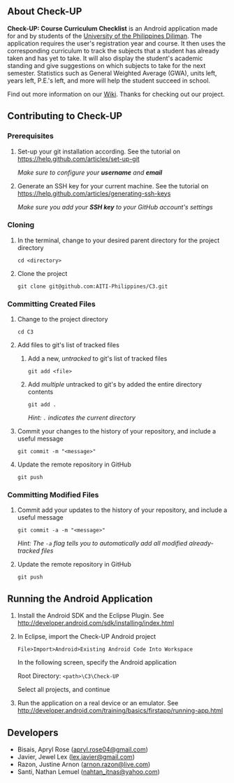 ## About Check-UP ##

**Check-UP: Course Curriculum Checklist** is an Android application made for and by students of the [University of the Philippines Diliman](http://upd.edu.ph/). The application requires the user's registration year and course. It then uses the corresponding curriculum to track the subjects that a student has already taken and has yet to take. It will also display the student's academic standing and give suggestions on which subjects to take for the next semester. Statistics such as General Weighted Average (GWA), units left, years left, P.E.'s left, and more will help the student succeed in school.

Find out more information on our [Wiki](https://github.com/AITI-Philippines/C3/wiki). Thanks for checking out our project.


## Contributing to Check-UP ##

### Prerequisites ###

1. Set-up your git installation according. See the tutorial on https://help.github.com/articles/set-up-git

    _Make sure to configure your **username** and **email**_

2. Generate an SSH key for your current machine. See the tutorial on https://help.github.com/articles/generating-ssh-keys

    _Make sure you add your **SSH key** to your GitHub account's settings_

    
### Cloning ###

1. In the terminal, change to your desired parent directory for the project directory

    `cd <directory>`

2.  Clone the project

    `git clone git@github.com:AITI-Philippines/C3.git`


### Committing Created Files ###

1. Change to the project directory

    `cd C3`

2. Add files to git's list of tracked files

    1. Add a new, _untracked_ to git's list of tracked files
        
        `git add <file>`

    2. Add _multiple_ untracked to git's by added the entire directory contents
        
        `git add .`
        
        _Hint: `.` indicates the current directory_

3. Commit your changes to the history of your repository, and include a useful message

    `git commit -m "<message>"`

4. Update the remote repository in GitHub

    `git push`


### Committing Modified Files ###

1. Commit add your updates to the history of your repository, and include a useful message

    `git commit -a -m "<message>"`

    _Hint: The `-a` flag tells you to automatically add all modified already-tracked files_

2. Update the remote repository in GitHub

    `git push`


## Running the Android Application ##

1. Install the Android SDK and the Eclipse Plugin. See http://developer.android.com/sdk/installing/index.html

2. In Eclipse, import the Check-UP Android project

    `File>Import>Android>Existing Android Code Into Workspace`

    In the following screen, specify the Android application

    Root Directory: `<path>\C3\Check-UP`

    Select all projects, and continue

3. Run the application on a real device or an emulator. See http://developer.android.com/training/basics/firstapp/running-app.html


## Developers ##

* Bisais, Apryl Rose (apryl.rose04@gmail.com)
* Javier, Jewel Lex (lex.javier@gmail.com)
* Razon, Justine Arnon (arnon.razon@live.com)
* Santi, Nathan Lemuel (nahtan_itnas@yahoo.com)